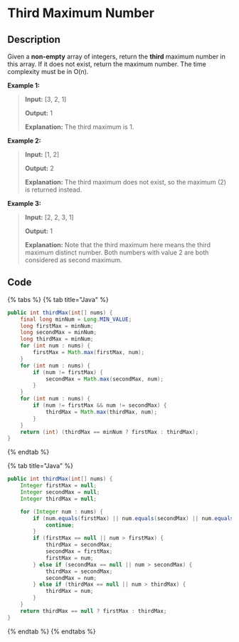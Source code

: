 # Third Maximum Number

## Description

Given a **non-empty** array of integers, return the **third** maximum number in this array. If it does not exist, return the maximum number. The time complexity must be in O\(n\).

**Example 1:**

> **Input:** \[3, 2, 1\]
>
> **Output:** 1
>
> **Explanation:** The third maximum is 1.

**Example 2:**

> **Input:** \[1, 2\]
>
> **Output:** 2
>
> **Explanation:** The third maximum does not exist, so the maximum \(2\) is returned instead.

**Example 3:**

> **Input:** \[2, 2, 3, 1\]
>
> **Output:** 1
>
> **Explanation:** Note that the third maximum here means the third maximum distinct number. Both numbers with value 2 are both considered as second maximum.

## **Code**

{% tabs %}
{% tab title="Java" %}
```java
public int thirdMax(int[] nums) {
    final long minNum = Long.MIN_VALUE;
    long firstMax = minNum;
    long secondMax = minNum;
    long thirdMax = minNum;
    for (int num : nums) {
        firstMax = Math.max(firstMax, num);
    }
    for (int num : nums) {
        if (num != firstMax) {
            secondMax = Math.max(secondMax, num);
        }
    }
    for (int num : nums) {
        if (num != firstMax && num != secondMax) {
            thirdMax = Math.max(thirdMax, num);
        }
    }
    return (int) (thirdMax == minNum ? firstMax : thirdMax);
}
```
{% endtab %}

{% tab title="Java" %}
```java
public int thirdMax(int[] nums) {
    Integer firstMax = null;
    Integer secondMax = null;
    Integer thirdMax = null;

    for (Integer num : nums) {
        if (num.equals(firstMax) || num.equals(secondMax) || num.equals(thirdMax)) {
            continue;
        }
        if (firstMax == null || num > firstMax) {
            thirdMax = secondMax;
            secondMax = firstMax;
            firstMax = num;
        } else if (secondMax == null || num > secondMax) {
            thirdMax = secondMax;
            secondMax = num;
        } else if (thirdMax == null || num > thirdMax) {
            thirdMax = num;
        }
    }
    return thirdMax == null ? firstMax : thirdMax;
}
```
{% endtab %}
{% endtabs %}

